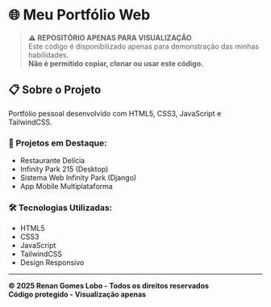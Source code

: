 # 🌐 Meu Portfólio Web

> **⚠️ REPOSITÓRIO APENAS PARA VISUALIZAÇÃO**  
> Este código é disponibilizado apenas para demonstração das minhas habilidades.  
> **Não é permitido copiar, clonar ou usar este código.**

## 📋 Sobre o Projeto

Portfólio pessoal desenvolvido com HTML5, CSS3, JavaScript e TailwindCSS.

### 🚀 Projetos em Destaque:
- Restaurante Delícia
- Infinity Park 215 (Desktop)
- Sistema Web Infinity Park (Django)
- App Mobile Multiplataforma

### 🛠️ Tecnologias Utilizadas:
- HTML5
- CSS3
- JavaScript
- TailwindCSS
- Design Responsivo

---

**© 2025 Renan Gomes Lobo - Todos os direitos reservados**  
**Código protegido - Visualização apenas**